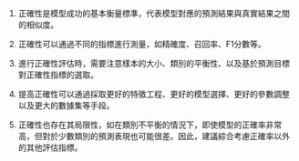 1. 正確性是模型成功的基本衡量標準，代表模型對應的預測結果與真實結果之間的相似度。

2. 正確性可以通過不同的指標進行測量，如精確度、召回率、F1分數等。

3. 進行正確性評估時，需要注意樣本的大小、類別的平衡性、以及基於預測目標對正確性指標的選取。

4. 提高正確性可以通過採取更好的特徵工程、更好的模型選擇、更好的參數調整以及更大的數據集等手段。

5. 正確性也存在其局限性，如在類別不平衡的情況下，即使模型的正確率非常高，但對於少數類別的預測表現也可能很差。因此，建議綜合考慮正確率以外的其他評估指標。